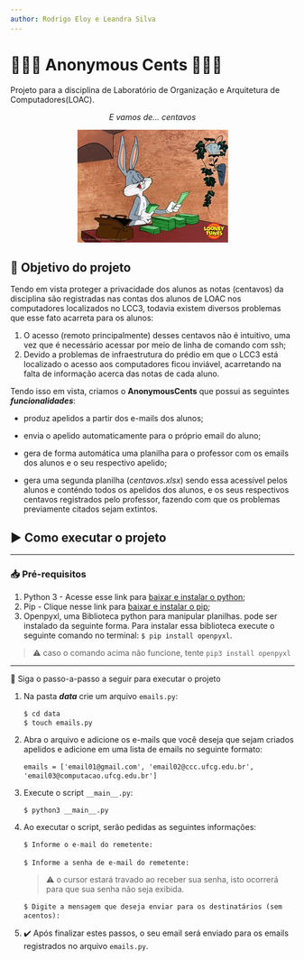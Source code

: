 ```yaml
---
author: Rodrigo Eloy e Leandra Silva
---
```


# 🕵🏼‍♂️ Anonymous Cents 🕵🏽‍♀️
Projeto para a disciplina de Laboratório de Organização e Arquitetura de Computadores(LOAC).

<div align=center>
    <p><i>E vamos de... centavos</i></p>
    <img src='./src/assets/img/perna-longa.gif'>
</div>

## :dart: Objetivo do projeto
Tendo em vista proteger a privacidade dos alunos as notas (centavos) da disciplina são registradas nas contas dos alunos de LOAC nos computadores localizados no LCC3, todavia existem diversos problemas que esse fato acarreta para os alunos:

1. O acesso (remoto principalmente) desses centavos não é intuitivo, uma vez que é necessário acessar por meio de linha de comando com ssh;
2. Devido a problemas de infraestrutura do prédio em que o LCC3 está localizado o acesso aos computadores ficou inviável, acarretando na falta de informação acerca das notas de cada aluno.

Tendo isso em vista, criamos o **AnonymousCents** que possui as seguintes ***funcionalidades***:

 * produz apelidos a partir dos e-mails dos alunos; 

 * envia o apelido automaticamente para o próprio email do aluno;

 * gera de forma automática uma planilha para o professor com os emails dos alunos e o seu respectivo apelido;

 * gera uma segunda planilha (*centavos.xlsx*) sendo essa acessível pelos alunos e conténdo todos os apelidos dos alunos, e os seus respectivos centavos registrados pelo professor, fazendo com que os problemas previamente citados sejam extintos.

## :arrow_forward: Como executar o projeto
---
### :inbox_tray: Pré-requisitos
1. Python 3 - Acesse esse link para [baixar e instalar o python](https://www.python.org/downloads/);
2. Pip - Clique nesse link para [baixar e instalar o pip](https://pip.pypa.io/en/stable/installing/);
3. Openpyxl, uma Biblioteca python para manipular planilhas. pode ser instalado da seguinte forma. Para instalar essa biblioteca execute o seguinte comando no terminal: `$ pip install openpyxl`.

> :warning: caso o comando acima não funcione, tente `pip3 install openpyxl`

---
:pencil: Siga o passo-a-passo a seguir para executar o projeto


1. Na pasta ***data*** crie um arquivo `emails.py`:

    ```
    $ cd data
    $ touch emails.py
    ```

2. Abra o arquivo e adicione os e-mails que você deseja que sejam criados apelidos e adicione em uma lista de emails no seguinte formato:

    ```
    emails = ['email01@gmail.com', 'email02@ccc.ufcg.edu.br', 'email03@computacao.ufcg.edu.br']
    ```

3. Execute o script `__main__.py`:

    ```
    $ python3 __main__.py
    ```

4. Ao executar o script, serão pedidas as seguintes informações: 

    ```
    $ Informe o e-mail do remetente: 
   
    $ Informe a senha de e-mail do remetente:
    ```
    > :warning: o cursor estará travado ao receber sua senha, isto ocorrerá para que sua senha não seja exibida. 

    ```
    $ Digite a mensagem que deseja enviar para os destinatários (sem acentos): 
    
    ```

5. :heavy_check_mark: Após finalizar estes passos, o seu email será enviado para os emails registrados no arquivo `emails.py`.
